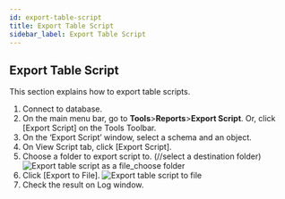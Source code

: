 ```yaml
---
id: export-table-script
title: Export Table Script
sidebar_label: Export Table Script
---
```


## Export Table Script

This section explains how to export table scripts.

1. Connect to database.
2. On the main menu bar, go to **Tools**>**Reports**>**Export Script**. Or, click [Export Script] on the Tools Toolbar.
4. On the ‘Export Script’ window, select a schema and an object.
5. On View Script tab, click [Export Script].
7. Choose a folder to export script to. (//select a destination folder)
![Export table script as a file_choose folder](https://s3.ap-northeast-2.amazonaws.com/sqlgate-manual-content/2DB9776EF0ACF4E8385434B201DF6879.jpg)
8. Click [Export to File].
![Export table script to file](https://s3.ap-northeast-2.amazonaws.com/sqlgate-manual-content/D0925A34A232C368D7A2F9143C7EDCF0.jpg)
9. Check the result on Log window.